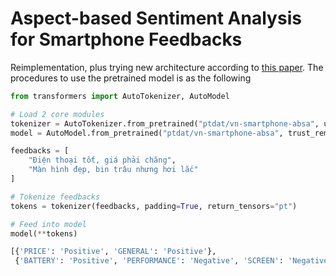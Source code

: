 # Aspect-based Sentiment Analysis for Smartphone Feedbacks

Reimplementation, plus trying new architecture according to [this paper](https://link.springer.com/chapter/10.1007/978-3-030-82147-0_53?fbclid=IwAR00G3h4feqS5m_hu8lMbwLw22bXqOjBLrpBzs25eszMN9d7UPjjaCTEcpw). The procedures to use the pretrained model is as the following

```python
from transformers import AutoTokenizer, AutoModel

# Load 2 core modules
tokenizer = AutoTokenizer.from_pretrained("ptdat/vn-smartphone-absa", use_fast=False, trust_remote_code=True)
model = AutoModel.from_pretrained("ptdat/vn-smartphone-absa", trust_remote_code=True)

feedbacks = [
    "Điện thoại tốt, giá phải chăng",
    "Màn hình đẹp, bin trâu nhưng hơi lắc"
]

# Tokenize feedbacks
tokens = tokenizer(feedbacks, padding=True, return_tensors="pt")

# Feed into model
model(**tokens)
```

```sh
[{'PRICE': 'Positive', 'GENERAL': 'Positive'},
 {'BATTERY': 'Positive', 'PERFORMANCE': 'Negative', 'SCREEN': 'Negative'}]
```
